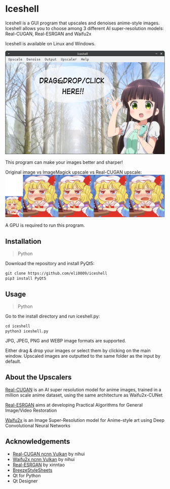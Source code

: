 # Iceshell

Iceshell is a GUI program that upscales and denoises anime-style images. Iceshell allows you to choose among 3 different AI super-resolution models: Real-CUGAN, Real-ESRGAN and Waifu2x

Iceshell is available on Linux and Windows.

![Preview](preview.png)

This program can make your images better and sharper! 

Original image vs ImageMagick upscale vs Real-CUGAN upscale:
![comparison](comparison.png)

A GPU is required to run this program.

## Installation

>Python

Download the repository and install PyQt5:
```
git clone https://github.com/eli0009/iceshell
pip3 install PyQt5
```

## Usage

>Python

Go to the install directory and run iceshell.py:
```
cd iceshell
python3 iceshell.py
```

JPG, JPEG, PNG and WEBP image formats are supported.

Either drag & drop your images or select them by clicking on the main window. Upscaled images are outputted to the same folder as the input by default.

## About the Upscalers

[Real-CUGAN](https://github.com/bilibili/ailab/tree/main/Real-CUGAN) is an AI super resolution model for anime images, trained in a million scale anime dataset, using the same architecture as Waifu2x-CUNet

[Real-ESRGAN](https://github.com/xinntao/Real-ESRGAN) aims at developing Practical Algorithms for General Image/Video Restoration

[Waifu2x](https://github.com/nagadomi/waifu2x) is an Image Super-Resolution model for Anime-style art using Deep Convolutional Neural Networks

## Acknowledgements
- [Real-CUGAN ncnn Vulkan](https://github.com/nihui/realcugan-ncnn-vulkan) by nihui
- [Waifu2x ncnn Vulkan](https://github.com/nihui/waifu2x-ncnn-vulkan) by nihui
- [Real-ESRGAN](https://github.com/xinntao/Real-ESRGAN) by xinntao
- [BreezeStyleSheets](https://github.com/Alexhuszagh/BreezeStyleSheets)
- Qt for Python
- Qt Designer